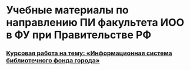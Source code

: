 # Учебные материалы по направлению ПИ факультета ИОО в ФУ при Правительстве РФ

### [Курсовая работа на тему: «Информационная система библиотечного фонда города»](https://github.com/BernikovaLera/Developing-an-application-with-a-voice-assistant/blob/main/%D0%91%D0%B5%D1%80%D0%BD%D0%B8%D0%BA%D0%BE%D0%B2%D0%B0%D0%92%D0%A1_4%D0%9F%D0%9A%D0%A1_118_%D0%92%D0%9A%D0%A0.pdf)
